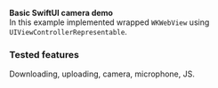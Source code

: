 <b>Basic SwiftUI camera demo</b><br>
In this example implemented wrapped ```WKWebView``` using ```UIViewControllerRepresentable```.

### Tested features
Downloading, uploading, camera, microphone, JS.
